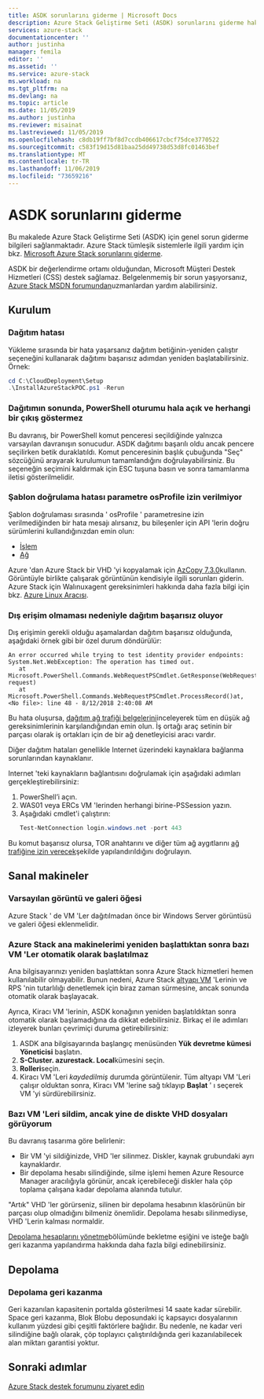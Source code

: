 ```yaml
---
title: ASDK sorunlarını giderme | Microsoft Docs
description: Azure Stack Geliştirme Seti (ASDK) sorunlarını giderme hakkında bilgi edinin.
services: azure-stack
documentationcenter: ''
author: justinha
manager: femila
editor: ''
ms.assetid: ''
ms.service: azure-stack
ms.workload: na
ms.tgt_pltfrm: na
ms.devlang: na
ms.topic: article
ms.date: 11/05/2019
ms.author: justinha
ms.reviewer: misainat
ms.lastreviewed: 11/05/2019
ms.openlocfilehash: c8db19ff7bf8d7ccdb406617cbcf75dce3770522
ms.sourcegitcommit: c583f19d15d81baa25dd49738d53d8fc01463bef
ms.translationtype: MT
ms.contentlocale: tr-TR
ms.lasthandoff: 11/06/2019
ms.locfileid: "73659216"
---
```

# <a name="troubleshoot-the-asdk"></a>ASDK sorunlarını giderme
Bu makalede Azure Stack Geliştirme Seti (ASDK) için genel sorun giderme bilgileri sağlanmaktadır. Azure Stack tümleşik sistemlerle ilgili yardım için bkz. [Microsoft Azure Stack sorunlarını giderme](../operator/azure-stack-troubleshooting.md). 

ASDK bir değerlendirme ortamı olduğundan, Microsoft Müşteri Destek Hizmetleri (CSS) destek sağlamaz. Belgelenmemiş bir sorun yaşıyorsanız, [Azure Stack MSDN forumundan](https://social.msdn.microsoft.com/Forums/azure/home?forum=azurestack)uzmanlardan yardım alabilirsiniz. 


## <a name="deployment"></a>Kurulum
### <a name="deployment-failure"></a>Dağıtım hatası
Yükleme sırasında bir hata yaşarsanız dağıtım betiğinin-yeniden çalıştır seçeneğini kullanarak dağıtımı başarısız adımdan yeniden başlatabilirsiniz. Örnek:

  ```powershell
  cd C:\CloudDeployment\Setup
  .\InstallAzureStackPOC.ps1 -Rerun
  ```

### <a name="at-the-end-of-the-deployment-the-powershell-session-is-still-open-and-doesnt-show-any-output"></a>Dağıtımın sonunda, PowerShell oturumu hala açık ve herhangi bir çıkış göstermez
Bu davranış, bir PowerShell komut penceresi seçildiğinde yalnızca varsayılan davranışın sonucudur. ASDK dağıtımı başarılı oldu ancak pencere seçilirken betik duraklatıldı. Komut penceresinin başlık çubuğunda "Seç" sözcüğünü arayarak kurulumun tamamlandığını doğrulayabilirsiniz. Bu seçeneğin seçimini kaldırmak için ESC tuşuna basın ve sonra tamamlanma iletisi gösterilmelidir.

### <a name="template-validation-error-parameter-osprofile-is-not-allowed"></a>Şablon doğrulama hatası parametre osProfile izin verilmiyor

Şablon doğrulaması sırasında ' osProfile ' parametresine izin verilmediğinden bir hata mesajı alırsanız, bu bileşenler için API 'lerin doğru sürümlerini kullandığınızdan emin olun:

- [İşlem](https://docs.microsoft.com/azure-stack/user/azure-stack-profiles-azure-resource-manager-versions#microsoftcompute)
- [Ağ](https://docs.microsoft.com/azure-stack/user/azure-stack-profiles-azure-resource-manager-versions#microsoftnetwork)

Azure 'dan Azure Stack bir VHD 'yi kopyalamak için [AzCopy 7.3.0](https://docs.microsoft.com/azure-stack/user/azure-stack-storage-transfer#download-and-install-azcopy)kullanın. Görüntüyle birlikte çalışarak görüntünün kendisiyle ilgili sorunları giderin. Azure Stack için Walınuxagent gereksinimleri hakkında daha fazla bilgi için bkz. [Azure Linux Aracısı](../operator/azure-stack-linux.md#azure-linux-agent).

### <a name="deployment-fails-due-to-lack-of-external-access"></a>Dış erişim olmaması nedeniyle dağıtım başarısız oluyor
Dış erişimin gerekli olduğu aşamalardan dağıtım başarısız olduğunda, aşağıdaki örnek gibi bir özel durum döndürülür:

```
An error occurred while trying to test identity provider endpoints: System.Net.WebException: The operation has timed out.
   at Microsoft.PowerShell.Commands.WebRequestPSCmdlet.GetResponse(WebRequest request)
   at Microsoft.PowerShell.Commands.WebRequestPSCmdlet.ProcessRecord()at, <No file>: line 48 - 8/12/2018 2:40:08 AM
```
Bu hata oluşursa, [dağıtım ağ trafiği belgelerini](../operator/deployment-networking.md)inceleyerek tüm en düşük ağ gereksinimlerinin karşılandığından emin olun. İş ortağı araç setinin bir parçası olarak iş ortakları için de bir ağ denetleyicisi aracı vardır.

Diğer dağıtım hataları genellikle Internet üzerindeki kaynaklara bağlanma sorunlarından kaynaklanır.

Internet 'teki kaynakların bağlantısını doğrulamak için aşağıdaki adımları gerçekleştirebilirsiniz:

1. PowerShell’i açın.
2. WAS01 veya ERCs VM 'lerinden herhangi birine-PSSession yazın.
3. Aşağıdaki cmdlet'i çalıştırın: 
   ```powershell
   Test-NetConnection login.windows.net -port 443
   ```

Bu komut başarısız olursa, TOR anahtarını ve diğer tüm ağ aygıtlarını [ağ trafiğine izin verecek](../operator/azure-stack-network.md)şekilde yapılandırıldığını doğrulayın.


## <a name="virtual-machines"></a>Sanal makineler
### <a name="default-image-and-gallery-item"></a>Varsayılan görüntü ve galeri öğesi
Azure Stack ' de VM 'Ler dağıtılmadan önce bir Windows Server görüntüsü ve galeri öğesi eklenmelidir.

### <a name="after-restarting-my-azure-stack-host-some-vms-dont-automatically-start"></a>Azure Stack ana makinelerimi yeniden başlattıktan sonra bazı VM 'Ler otomatik olarak başlatılmaz
Ana bilgisayarınızı yeniden başlattıktan sonra Azure Stack hizmetleri hemen kullanılabilir olmayabilir. Bunun nedeni, Azure Stack [altyapı VM](asdk-architecture.md#virtual-machine-roles) 'Lerinin ve RPS 'nin tutarlılığı denetlemek için biraz zaman sürmesine, ancak sonunda otomatik olarak başlayacak.

Ayrıca, Kiracı VM 'lerinin, ASDK konağının yeniden başlatıldıktan sonra otomatik olarak başlamadığına da dikkat edebilirsiniz. Birkaç el ile adımları izleyerek bunları çevrimiçi duruma getirebilirsiniz:

1.  ASDK ana bilgisayarında başlangıç menüsünden **Yük devretme kümesi Yöneticisi** başlatın.
2.  **S-Cluster. azurestack. Local**kümesini seçin.
3.  **Rolleri**seçin.
4.  Kiracı VM 'Leri *kaydedilmiş* durumda görüntülenir. Tüm altyapı VM 'Leri çalışır olduktan sonra, Kiracı VM 'lerine sağ tıklayıp **Başlat** ' ı seçerek VM 'yi sürdürebilirsiniz.

### <a name="ive-deleted-some-vms-but-still-see-the-vhd-files-on-disk"></a>Bazı VM 'Leri sildim, ancak yine de diskte VHD dosyaları görüyorum 
Bu davranış tasarıma göre belirlenir:

* Bir VM 'yi sildiğinizde, VHD 'ler silinmez. Diskler, kaynak grubundaki ayrı kaynaklardır.
* Bir depolama hesabı silindiğinde, silme işlemi hemen Azure Resource Manager aracılığıyla görünür, ancak içerebileceği diskler hala çöp toplama çalışana kadar depolama alanında tutulur.

"Artık" VHD 'ler görürseniz, silinen bir depolama hesabının klasörünün bir parçası olup olmadığını bilmeniz önemlidir. Depolama hesabı silinmediyse, VHD 'Lerin kalması normaldir.

[Depolama hesaplarını yönetme](../operator/azure-stack-manage-storage-accounts.md)bölümünde bekletme eşiğini ve isteğe bağlı geri kazanma yapılandırma hakkında daha fazla bilgi edinebilirsiniz.

## <a name="storage"></a>Depolama
### <a name="storage-reclamation"></a>Depolama geri kazanma
Geri kazanılan kapasitenin portalda gösterilmesi 14 saate kadar sürebilir. Space geri kazanma, Blok Blobu deposundaki iç kapsayıcı dosyalarının kullanım yüzdesi gibi çeşitli faktörlere bağlıdır. Bu nedenle, ne kadar veri silindiğine bağlı olarak, çöp toplayıcı çalıştırıldığında geri kazanılabilecek alan miktarı garantisi yoktur.

## <a name="next-steps"></a>Sonraki adımlar
[Azure Stack destek forumunu ziyaret edin](https://social.msdn.microsoft.com/Forums/azure/home?forum=azurestack)
